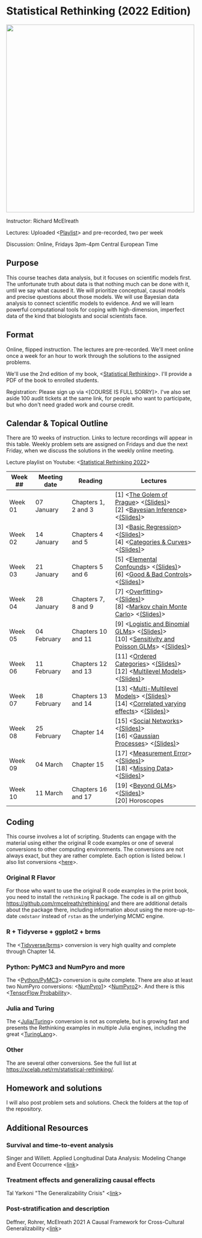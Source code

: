 
# Statistical Rethinking (2022 Edition)

<img src="title.gif" width="500">

Instructor: Richard McElreath

Lectures: Uploaded <[Playlist](https://www.youtube.com/playlist?list=PLDcUM9US4XdMROZ57-OIRtIK0aOynbgZN)> and pre-recorded, two per week

Discussion: Online, Fridays 3pm-4pm Central European Time

## Purpose

This course teaches data analysis, but it focuses on scientific models first. The unfortunate truth about data is that nothing much can be done with it, until we say what caused it. We will prioritize conceptual, causal models and precise questions about those models. We will use Bayesian data analysis to connect scientific models to evidence. And we will learn powerful computational tools for coping with high-dimension, imperfect data of the kind that biologists and social scientists face.

## Format

Online, flipped instruction. The lectures are pre-recorded. We'll meet online once a week for an hour to work through the solutions to the assigned problems.

We'll use the 2nd edition of my book, <[Statistical Rethinking](https://xcelab.net/rm/statistical-rethinking/)>. I'll provide a PDF of the book to enrolled students.

Registration: Please sign up via <[COURSE IS FULL SORRY]>. I've also set aside 100 audit tickets at the same link, for people who want to participate, but who don't need graded work and course credit.

## Calendar & Topical Outline

There are 10 weeks of instruction. Links to lecture recordings will appear in this table. Weekly problem sets are assigned on Fridays and due the next Friday, when we discuss the solutions in the weekly online meeting.

Lecture playlist on Youtube: <[Statistical Rethinking 2022](https://www.youtube.com/playlist?list=PLDcUM9US4XdMROZ57-OIRtIK0aOynbgZN)>

[//]: # (11 Feb SPP conflict , 25 Feb Winter Break conflict )

| Week ## | Meeting date | Reading             | Lectures                                                                                                                                                                                                                                                                                                                                                                                                                                                 |
| ------- | ------------ | ------------------- | -------------------------------------------------------------------------------------------------------------------------------------------------------------------------------------------------------------------------------------------------------------------------------------------------------------------------------------------------------------------------------------------------------------------------------------------------------- |
| Week 01 | 07 January   | Chapters 1, 2 and 3 | [1] <[The Golem of Prague](https://youtu.be/cclUd_HoRlo)> <[(Slides)](https://speakerdeck.com/rmcelreath/statistical-rethinking-2022-lecture-01)> <br> [2] <[Bayesian Inference](https://www.youtube.com/watch?v=guTdrfycW2Q&list=PLDcUM9US4XdMROZ57-OIRtIK0aOynbgZN&index=2)> <[(Slides)](https://speakerdeck.com/rmcelreath/statistical-rethinking-2022-lecture-02)>                                                                                   |
| Week 02 | 14 January   | Chapters 4 and 5    | [3] <[Basic Regression](https://www.youtube.com/watch?v=zYYBtxHWE0A)> <[(Slides)](https://speakerdeck.com/rmcelreath/statistical-rethinking-2022-lecture-03)> <br> [4] <[Categories & Curves](https://youtu.be/QiHKdvAbYII)> <[(Slides)](https://speakerdeck.com/rmcelreath/statistical-rethinking-2022-lecture-04)>                                                                                                                                     |
| Week 03 | 21 January   | Chapters 5 and 6    | [5] <[Elemental Confounds](https://youtu.be/UpP-_mBvECI)> <[(Slides)](https://speakerdeck.com/rmcelreath/statistical-rethinking-2022-lecture-05)> <br> [6] <[Good & Bad Controls](https://www.youtube.com/watch?v=NSuTaeW6Orc&list=PLDcUM9US4XdMROZ57-OIRtIK0aOynbgZN&index=6)> <[(Slides)](https://speakerdeck.com/rmcelreath/statistical-rethinking-2022-lecture-06)>                                                                                  |
| Week 04 | 28 January   | Chapters 7, 8 and 9 | [7] <[Overfitting](https://www.youtube.com/watch?v=odGAAJDlgp8&list=PLDcUM9US4XdMROZ57-OIRtIK0aOynbgZN&index=7)> <[(Slides)](https://speakerdeck.com/rmcelreath/statistical-rethinking-2022-lecture-07)> <br> [8] <[Markov chain Monte Carlo](https://www.youtube.com/watch?v=Qqz5AJjyugM&list=PLDcUM9US4XdMROZ57-OIRtIK0aOynbgZN&index=8&pp=sAQB)> <[(Slides)](https://speakerdeck.com/rmcelreath/statistical-rethinking-2022-lecture-08)>              |
| Week 05 | 04 February  | Chapters 10 and 11  | [9] <[Logistic and Binomial GLMs](https://www.youtube.com/watch?v=nPi5yGbfxuo&list=PLDcUM9US4XdMROZ57-OIRtIK0aOynbgZN&index=9)> <[(Slides)](https://speakerdeck.com/rmcelreath/statistical-rethinking-2022-lecture-09)> <br> [10] <[Sensitivity and Poisson GLMs](https://www.youtube.com/watch?v=YrwL6t0kW2I&list=PLDcUM9US4XdMROZ57-OIRtIK0aOynbgZN&index=10)> <[(Slides)](https://speakerdeck.com/rmcelreath/statistical-rethinking-2022-lecture-10)> |
| Week 06 | 11 February  | Chapters 12 and 13  | [11] <[Ordered Categories](https://www.youtube.com/watch?v=-397DMPooR8&list=PLDcUM9US4XdMROZ57-OIRtIK0aOynbgZN&index=11)> <[(Slides)](https://speakerdeck.com/rmcelreath/statistical-rethinking-2022-lecture-11)> <br> [12] <[Multilevel Models](https://www.youtube.com/watch?v=SocRgsf202M&list=PLDcUM9US4XdMROZ57-OIRtIK0aOynbgZN&index=12)> <[(Slides)](https://speakerdeck.com/rmcelreath/statistical-rethinking-2022-lecture-12)>                  |
| Week 07 | 18 February  | Chapters 13 and 14  | [13] <[Multi-Multilevel Models](https://www.youtube.com/watch?v=n2aJYtuGu54&list=PLDcUM9US4XdMROZ57-OIRtIK0aOynbgZN&index=13)> <[(Slides)](https://speakerdeck.com/rmcelreath/statistical-rethinking-2022-lecture-13)> <br> [14] <[Correlated varying effects](https://www.youtube.com/watch?v=XDoAglqd7ss&list=PLDcUM9US4XdMROZ57-OIRtIK0aOynbgZN&index=14)> <[(Slides)](https://speakerdeck.com/rmcelreath/statistical-rethinking-2022-lecture-14)>    |
| Week 08 | 25 February  | Chapter 14          | [15] <[Social Networks](https://www.youtube.com/watch?v=L_QumFUv7C8&list=PLDcUM9US4XdMROZ57-OIRtIK0aOynbgZN&index=15)> <[(Slides)](https://speakerdeck.com/rmcelreath/statistical-rethinking-2022-lecture-15)> <br> [16] <[Gaussian Processes](https://www.youtube.com/watch?v=PIuqxOBJqLU&list=PLDcUM9US4XdMROZ57-OIRtIK0aOynbgZN&index=16)> <[(Slides)](https://speakerdeck.com/rmcelreath/statistical-rethinking-2022-lecture-16)>                    |
| Week 09 | 04 March     | Chapter 15          | [17] <[Measurement Error](https://www.youtube.com/watch?v=lTFAB6QmwHM&list=PLDcUM9US4XdMROZ57-OIRtIK0aOynbgZN&index=17)> <[(Slides)](https://speakerdeck.com/rmcelreath/statistical-rethinking-2022-lecture-17)> <br> [18] <[Missing Data](https://www.youtube.com/watch?v=oMiSb8GKR0o&list=PLDcUM9US4XdMROZ57-OIRtIK0aOynbgZN&index=18)> <[(Slides)](https://speakerdeck.com/rmcelreath/statistical-rethinking-2022-lecture-18)>                        |
| Week 10 | 11 March     | Chapters 16 and 17  | [19] <[Beyond GLMs](https://www.youtube.com/watch?v=Doaod09YitA&list=PLDcUM9US4XdMROZ57-OIRtIK0aOynbgZN&index=19)> <[(Slides)](https://speakerdeck.com/rmcelreath/statistical-rethinking-2022-lecture-19)> <br> [20] Horoscopes                                                                                                                                                                                                                          |


## Coding

This course involves a lot of scripting. Students can engage with the material using either the original R code examples or one of several conversions to other computing environments. The conversions are not always exact, but they are rather complete. Each option is listed below. I also list conversions <[here](https://xcelab.net/rm/statistical-rethinking/)>.

### Original R Flavor

For those who want to use the original R code examples in the print book, you need to install the `rethinking` R package. The code is all on github <https://github.com/rmcelreath/rethinking/> and there are additional details about the package there, including information about using the more-up-to-date `cmdstanr` instead of `rstan` as the underlying MCMC engine.

### R + Tidyverse + ggplot2 + brms

The <[Tidyverse/brms](https://bookdown.org/content/4857/)> conversion is very high quality and complete through Chapter 14.

### Python: PyMC3 and NumPyro and more

The <[Python/PyMC3](https://github.com/pymc-devs/resources/tree/master/Rethinking_2)> conversion is quite complete. There are also at least two NumPyro conversions: <[NumPyro1](https://github.com/asuagar/statrethink-course-numpyro-2019)> <[NumPyro2](https://fehiepsi.github.io/rethinking-numpyro/)>. And there is this <[TensorFlow Probability](https://github.com/ksachdeva/rethinking-tensorflow-probability)>.

### Julia and Turing

The <[Julia/Turing](https://github.com/StatisticalRethinkingJulia)> conversion is not as complete, but is growing fast and presents the Rethinking examples in multiple Julia engines, including the great <[TuringLang](https://github.com/StatisticalRethinkingJulia/TuringModels.jl)>.

### Other

The are several other conversions. See the full list at <https://xcelab.net/rm/statistical-rethinking/>.

## Homework and solutions

I will also post problem sets and solutions. Check the folders at the top of the repository.

## Additional Resources
### Survival and time-to-event analysis

Singer and Willett. Applied Longitudinal Data Analysis: Modeling Change and Event Occurrence <[link](https://oxford.universitypressscholarship.com/view/10.1093/acprof:oso/9780195152968.001.0001/acprof-9780195152968)>

### Treatment effects and generalizing causal effects

Tal Yarkoni "The Generalizability Crisis" <[link](https://psyarxiv.com/jqw35/)>

### Post-stratification and description

Deffner, Rohrer, McElreath 2021 A Causal Framework for Cross-Cultural Generalizability <[link](https://psyarxiv.com/fqukp)>